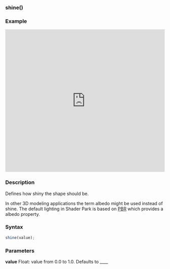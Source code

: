### shine()

### Example

<iframe width="100%" height="450px" src="https://shaderpark.netlify.com/sculpture/-M2aLAwW3kNmCwPE-b3x?example=true&embed=true" frameborder="0"></iframe>

### Description
Defines how shiny the shape should be.

In other 3D modeling applications the term albedo might be used instead of shine.
The default lighting in Shader Park is based on [PBR](https://learnopengl.com/PBR/Lighting) which provides a albedo property.

### Syntax
```js
shine(value);
```

### Parameters
**value** Float: value from 0.0 to 1.0. Defaults to ____